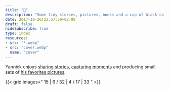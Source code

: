 ```yaml
---
title: "👋"
description: "Some tiny stories, pictures, books and a cup of black coffee"
date: 2017-10-26T22:57:50+02:00
draft: false
hideSubscribe: true
type: index
resources:
- src: "*.webp"
- src: "cover.webp"
  name: "cover"
---
```


Yannick enjoys [sharing stories](/en/posts), [capturing moments](/en/daily) and producing small sets of [his favorites pictures](/shop).

{{< grid images=" 15 | 6 / 32 | 4 /  17 |  33 " >}}

